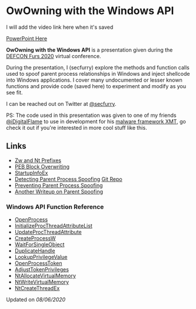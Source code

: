 # OwOwning with the Windows API

I will add the video link here when it's saved

[PowerPoint Here](https://dij.sh/owo/Slides.pdf)

**OwOwning with the Windows API** is a presentation given during the [DEFCON Furs 2020](https://2020.dcfurs.com) virtual conference.

During the presentation, I (secfurry) explore the methods and function calls used to spoof parent process relationships in Windows and inject shellcode into Windows applications.
I cover many undocumented or lesser known functions and provide code (saved here) to experiment and modify as you see fit.

I can be reached out on Twitter at [@secfurry](https://twitter.com/secfurry).

PS: The code used in this presentation was given to one of my friends [@iDigitalFlame](https://twitter.com/iDigitalFlame) to use in development for his [malware framework XMT](https://github.com/iDigitalFlame/xmt), go check it out if you're interested in more cool stuff like this.

## Links

- [Zw and Nt Prefixes](https://docs.microsoft.com/en-us/windows-hardware/drivers/kernel/what-does-the-zw-prefix-mean-)
- [PEB Block Overwriting](https://blog.xpnsec.com/how-to-argue-like-cobalt-strike/)
- [StartupInfoEx](https://docs.microsoft.com/en-us/windows/win32/api/winbase/ns-winbase-startupinfoexa)
- [Detecting Parent Process Spoofing](https://blog.f-secure.com/detecting-parent-pid-spoofing/)
    [Git Repo](https://github.com/countercept/ppid-spoofing)
- [Preventing Parent Process Spoofing](https://docs.microsoft.com/en-us/windows/win32/api/processthreadsapi/nf-processthreadsapi-updateprocthreadattribute#remarks)
- [Another Writeup on Parent Spoofing](https://blog.didierstevens.com/2009/11/22/quickpost-selectmyparent-or-playing-with-the-windows-process-tree/)

### Windows API Function Reference

- [OpenProcess](https://docs.microsoft.com/en-us/windows/win32/api/processthreadsapi/nf-processthreadsapi-openprocess)
- [InitializeProcThreadAttributeList](https://docs.microsoft.com/en-us/windows/win32/api/processthreadsapi/nf-processthreadsapi-initializeprocthreadattributelist)
- [UpdateProcThreadAttribute](https://docs.microsoft.com/en-us/windows/win32/api/processthreadsapi/nf-processthreadsapi-updateprocthreadattribute)
- [CreateProcessW](https://docs.microsoft.com/en-us/windows/win32/api/processthreadsapi/nf-processthreadsapi-createprocessw)
- [WaitForSingleObject](https://docs.microsoft.com/en-us/windows/win32/api/synchapi/nf-synchapi-waitforsingleobject)
- [DuplicateHandle](https://docs.microsoft.com/en-us/windows/win32/api/handleapi/nf-handleapi-duplicatehandle)
- [LookupPrivilegeValue](https://docs.microsoft.com/en-us/windows/win32/api/winbase/nf-winbase-lookupprivilegevaluea)
- [OpenProcessToken](https://docs.microsoft.com/en-us/windows/win32/api/processthreadsapi/nf-processthreadsapi-openprocesstoken)
- [AdjustTokenPrivileges](https://docs.microsoft.com/en-us/windows/win32/api/securitybaseapi/nf-securitybaseapi-adjusttokenprivileges)
- [NtAllocateVirtualMemory](https://docs.microsoft.com/en-us/windows-hardware/drivers/ddi/ntifs/nf-ntifs-ntallocatevirtualmemory)
- [NtWriteVirtualMemory](http://www.codewarrior.cn/ntdoc/winnt/mm/NtWriteVirtualMemory.htm)
- [NtCreateThreadEx](https://securityxploded.com/ntcreatethreadex.php)

Updated on *08/06/2020*
